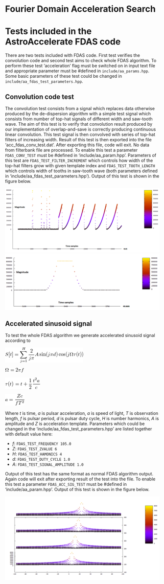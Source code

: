# **Fourier Domain Acceleration Search**

# Tests included in the AstroAccelerate FDAS code

There are two tests included with FDAS code. First test verifies the convolution code and second test aims to check whole FDAS algorithm. To perform these test ‘acceleration’ flag must be switched on in input text file and appropriate parameter must be #defined in `include/aa_params.hpp`. Some basic parameters of these test could be changed in `include/aa_fdas_test_parameters.hpp`. 

## Convolution code test
The convolution test consists from a signal which replaces data otherwise produced by the de-dispersion algorithm with a simple test signal which consists from number of top-hat signals of different width and saw-tooth wave. The aim of this test is to verify that convolution result produced by our implementation of overlap-and-save is correctly producing continuous linear convolution. This test signal is then convolved with series of top-hat filters of increasing width. Result of this test is then exported into the file ‘acc_fdas_conv_test.dat’. After exporting this file, code will exit. No data from filterbank file are processed. To enable this test a parameter `FDAS_CONV_TEST` must be #defined in ‘include/aa_param.hpp’. Parameters of this test are `FDAS_TEST_FILTER_INCREMENT` which controls how width of the top-hat filters grow with given template index and `FDAS_TEST_TOOTH_LENGTH` which controls width of tooths in saw-tooth wave (both parameters defined in ‘include/aa_fdas_test_parameters.hpp’). Output of this test is shown in the figure below.

![](https://github.com/AstroAccelerateOrg/images/blob/master/wiki/FDAS/simple_convolution_test.png)
![](https://github.com/AstroAccelerateOrg/images/blob/master/wiki/FDAS/tophat_signal.png)

## Accelerated sinusoid signal
To test the whole FDAS algorithm we generate accelerated sinusoid signal according to

![](https://github.com/AstroAccelerateOrg/images/blob/master/wiki/FDAS/f1.png)

![](https://github.com/AstroAccelerateOrg/images/blob/master/wiki/FDAS/f2.png)

![](https://github.com/AstroAccelerateOrg/images/blob/master/wiki/FDAS/f3.png)

![](https://github.com/AstroAccelerateOrg/images/blob/master/wiki/FDAS/f4.png)


Where *t* is time, *a* is pulsar acceleration, *a* is speed of light, *T* is observation length, *f* is pulsar period, *d* is pulsar duty cycle, *H* is number harmonics, *A* is amplitude and *Z* is acceleration template. Parameters which could be changed in the ‘include/aa_fdas_test_parameters.hpp’ are listed together with default value here:

* *f*: `FDAS_TEST_FREQUENCY 105.0`
* *Z*: `FDAS_TEST_ZVALUE 6`
* *H*: `FDAS_TEST_HAMONICS 4`
* *d*: `FDAS_TEST_DUTY_CYCLE 1.0`
* *A*: `FDAS_TEST_SIGNAL_AMPLITUDE 1.0`

Output of this test has the same format as normal FDAS algorithm output. Again code will exit after exporting result of the test into the file. To enable this test a parameter `FDAS_ACC_SIG_TEST` must be #defined in ‘include/aa_param.hpp’. Output of this test is shown in the figure below.

![](https://github.com/AstroAccelerateOrg/images/blob/master/wiki/FDAS/acceleration_test_plane.png)
